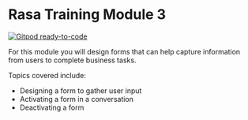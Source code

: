 # Rasa Training Module 3

[![Gitpod ready-to-code](https://img.shields.io/badge/Gitpod-ready--to--code-blue?logo=gitpod)](https://github.com/RasaHQ/financial-demo/tree/training-module-3)

For this module you will design forms that can help capture information from users to complete business tasks.

Topics covered include:

- Designing a form to gather user input
- Activating a form in a conversation
- Deactivating a form

